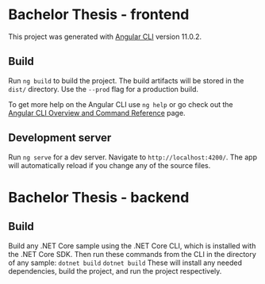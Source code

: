 # Bachelor Thesis - frontend

This project was generated with [Angular CLI](https://github.com/angular/angular-cli) version 11.0.2.

## Build

Run `ng build` to build the project. The build artifacts will be stored in the `dist/` directory. Use the `--prod` flag for a production build.

To get more help on the Angular CLI use `ng help` or go check out the [Angular CLI Overview and Command Reference](https://angular.io/cli) page.

## Development server

Run `ng serve` for a dev server. Navigate to `http://localhost:4200/`. The app will automatically reload if you change any of the source files.

# Bachelor Thesis - backend

## Build

Build any .NET Core sample using the .NET Core CLI, which is installed with the .NET Core SDK. Then run these commands from the CLI in the directory of any sample:
`dotnet build`
`dotnet build`
These will install any needed dependencies, build the project, and run the project respectively.